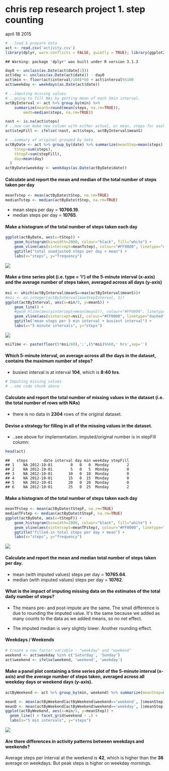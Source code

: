 # chris rep research project 1. step counting
april 18 2015  
 

```r
# ..load & prepare data
act <- read.csv('activity.csv')
library(dplyr, warn.conflicts = FALSE, quietly = TRUE); library(ggplot2); 
```

```
## Warning: package 'dplyr' was built under R version 3.1.3
```

```r
day0 <- unclass(as.Date(act$date[1]))
act$day <- unclass(as.Date(act$date)) - day0
act$min <- floor(act$interval/100)*60 + act$interval%%100
act$weekday <- weekdays(as.Date(act$date))
```



```r
# ..imputing missing values
# ..going to fill NAs by getting mean of each 5min interval. 
actByInterval <- act %>% group_by(min) %>% 
	summarize(meanS=round(mean(steps, na.rm=TRUE)), 
		medS=median(steps, na.rm=TRUE))

nast <- is.na(act$steps)
# ..now can make new column with either actual, or mean, steps for each interval
act$stepFill <- ifelse(!nast, act$steps, actByInterval$meanS)

# ..summary of original grouped by date
actByDate <- act %>% group_by(date) %>% summarize(meanStep=mean(steps), 
	tStep=sum(steps), 
	tStepF=sum(stepFill), 
	day=mean(day)
  )
actByDate$weekday <- weekdays(as.Date(actByDate$date))
```

#### Calculate and report the mean and median of the total number of steps taken per day


```r
meanTstep <- mean(actByDate$tStep, na.rm=TRUE) 
medianTstep <- median(actByDate$tStep, na.rm=TRUE)
```

* mean steps per day = **10766.19**.
* median steps per day = **10765**.

#### Make a histogram of the total number of steps taken each day


```r
ggplot(actByDate, aes(x=tStep)) +
	geom_histogram(binwidth=2000, colour="black", fill="white") +
	geom_vline(aes(xintercept=meanTstep), colour="#FF0000", linetype="dashed", show_guide=TRUE) +
	ggtitle("total unadjusted steps per day + mean") +
	labs(x="steps", y="frequency")
```

![](PA1_template_files/figure-html/unnamed-chunk-4-1.png) 


#### Make a time series plot (i.e. type = 'l') of the 5-minute interval (x-axis) and the average number of steps taken, averaged across all days (y-axis)


```r
msi <- which(actByInterval$meanS==max(actByInterval$meanS))#
#msi <- as.integer(actByInterval[maxStepInterval, 1])
ggplot(actByInterval, aes(x=min/5, y=meanS)) + 
	geom_line() +
	#geom_hline(aes(yintercept=mean(meanS)), colour="#FF0000", linetype="dashed", show_guide=TRUE) +	
	geom_vline(aes(xintercept=msi), colour="#FF0000", linetype="dashed", show_guide=TRUE) +	
	ggtitle("mean steps per 5 min interval + busiest interval") +
	labs(x="5 minute intervals", y="steps")
```

![](PA1_template_files/figure-html/unnamed-chunk-5-1.png) 

```r
msiTime <- paste(floor(5*msi/60),':',(5*msi)%%60,' hrs',sep='')
```

#### Which 5-minute interval, on average across all the days in the dataset, contains the maximum number of steps?

* busiest interval is at interval **104**, which is **8:40 hrs**.


```r
# Imputing missing values
# ..see code chunk above
```

#### Calculate and report the total number of missing values in the dataset (i.e. the total number of rows with NAs)

* there is no data in **2304** rows of the original dataset.

#### Devise a strategy for filling in all of the missing values in the dataset.

* ..see above for implementation. imputed/original number is in stepFill column:


```r
head(act)
```

```
##   steps       date interval day min weekday stepFill
## 1    NA 2012-10-01        0   0   0  Monday        2
## 2    NA 2012-10-01        5   0   5  Monday        0
## 3    NA 2012-10-01       10   0  10  Monday        0
## 4    NA 2012-10-01       15   0  15  Monday        0
## 5    NA 2012-10-01       20   0  20  Monday        0
## 6    NA 2012-10-01       25   0  25  Monday        2
```

#### Make a histogram of the total number of steps taken each day

```r
meanTFstep <- mean(actByDate$tStepF, na.rm=TRUE)
medianTFstep <- median(actByDate$tStepF, na.rm=TRUE)
ggplot(actByDate, aes(x=tStepF)) +
	geom_histogram(binwidth=2000, colour="black", fill="white") +
	geom_vline(aes(xintercept=meanTFstep), colour="#FF0000", linetype="dashed") +
	ggtitle("filled-in total steps per day + mean") +
	labs(x="steps", y="frequency")
```

![](PA1_template_files/figure-html/unnamed-chunk-8-1.png) 

#### Calculate and report the mean and median total number of steps taken per day. 

* mean (with imputed values) steps per day = **10765.64**.
* median (with imputed values) steps per day = **10762**.

#### What is the impact of imputing missing data on the estimates of the total daily number of steps?

* The means pre- and post-impute are the same. The small difference is due to rounding the imputed value. It's the same because we added as many counts to the data as we added means, so no net effect.

* The imputed median is very slightly lower. Another rounding effect. 

#### Weekdays / Weekends


```r
# Create a new factor variable - "weekday" and "weekend" 
weekend <- act$weekday %in% c('Saturday', 'Sunday')
act$weekend <- ifelse(weekend, 'weekend', 'weekday')
```

#### Make a panel plot containing a time series plot of the 5-minute interval (x-axis) and the average number of steps taken, averaged across all weekday days or weekend days (y-axis).

```r
actByWeekend <- act %>% group_by(min, weekend) %>% summarize(meanStep=mean(stepFill))

meanE <- mean(actByWeekend[actByWeekend$weekend=='weekend', ]$meanStep)
meanD <- mean(actByWeekend[actByWeekend$weekend=='weekday', ]$meanStep)
ggplot(actByWeekend, aes(x=min/5, y=meanStep)) +
  geom_line() + facet_grid(weekend ~ .) +
  labs(x="5 min intervals", y="steps")
```

![](PA1_template_files/figure-html/unnamed-chunk-10-1.png) 

#### Are there differences in activity patterns between weekdays and weekends?

Average steps per interval at the weekend is **42**, which is higher than the **36** average on weekdays. But peak steps is higher on weekday mornings. 




